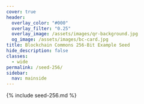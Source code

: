 ```yaml
---
cover: true
header:
  overlay_color: "#000"
  overlay_filter: "0.25"
  overlay_image: /assets/images/qr-background.jpg
  og_image: /assets/images/bc-card.jpg
title: Blockchain Commons 256-Bit Example Seed
hide_description: false
classes:
  - wide
permalink: /seed-256/
sidebar:
  nav: mainside
---
```


{% include seed-256.md %}   
